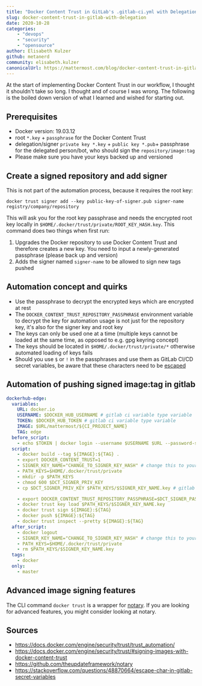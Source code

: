 ```yaml
---
title: "Docker Content Trust in GitLab's .gitlab-ci.yml with Delegation"
slug: docker-content-trust-in-gitlab-with-delegation
date: 2020-10-28
categories:
    - "devops"
    - "security"
    - "opensource"
author: Elisabeth Kulzer
github: metanerd
community: elisabeth.kulzer
canonicalUrl: https://mattermost.com/blog/docker-content-trust-in-gitlab-with-delegation/
---
```


At the start of implementing Docker Content Trust in our workflow, I thought it shouldn't take so long.
I thought and of course I was wrong.
The following is the boiled down version of what I learned and wished for starting out.

## Prerequisites

- Docker version: 19.03.12
- root `*.key` + `passphrase` for the Docker Content Trust
- delegation/signer `private key *.key` + `public key *.pub`+ passphrase for the delegated person/bot, who should sign the `repository/image:tag`
- Please make sure you have your keys backed up and versioned

## Create a signed repository and add signer

This is not part of the automation process, because it requires the root key:
```
docker trust signer add --key public-key-of-signer.pub signer-name registry/company/repository
```
This will ask you for the root key passphrase and needs the encrypted root key locally in `$HOME/.docker/trust/private/ROOT_KEY_HASH.key`.
This command does two things when first run:
1. Upgrades the Docker repository to use Docker Content Trust and therefore creates a new key. You need to input a newly-generated passphrase (please back up and version)
1. Adds the signer named `signer-name` to be allowed to sign new tags pushed

## Automation concept and quirks

- Use the passphrase to decrypt the encrypted keys which are encrypted at rest
- The `DOCKER_CONTENT_TRUST_REPOSITORY_PASSPHRASE` environment variable to decrypt the key for automation usage is not just for the repository key, it's also for the signer key and root key
- The keys can only be used one at a time (multiple keys cannot be loaded at the same time, as opposed to e.g. gpg keyring concept)
- The keys should be located in `$HOME/.docker/trust/private/*` otherwise automated loading of keys fails
- Should you use `$` or `!` in the passphrases and use them as GitLab CI/CD secret variables, be aware that these characters need to be [escaped](https://stackoverflow.com/questions/48870664/escape-char-in-gitlab-secret-variables)

## Automation of pushing signed image:tag in gitlab

```yaml
dockerhub-edge:
  variables:
    URL: docker.io
    USERNAME: $DOCKER_HUB_USERNAME # gitlab ci variable type variable
    TOKEN: $DOCKER_HUB_TOKEN # gitlab ci variable type variable
    IMAGE: $URL/mattermost/${CI_PROJECT_NAME}
    TAG: edge
  before_script:
    - echo $TOKEN | docker login --username $USERNAME $URL --password-stdin
  script:
    - docker build --tag ${IMAGE}:${TAG} .
    - export DOCKER_CONTENT_TRUST=1
    - SIGNER_KEY_NAME="CHANGE_TO_SIGNER_KEY_HASH" # change this to your hash
    - PATH_KEYS=$HOME/.docker/trust/private
    - mkdir -p $PATH_KEYS
    - chmod 600 $DCT_SIGNER_PRIV_KEY
    - cp $DCT_SIGNER_PRIV_KEY $PATH_KEYS/$SIGNER_KEY_NAME.key # gitlab ci variable type file

    - export DOCKER_CONTENT_TRUST_REPOSITORY_PASSPHRASE=$DCT_SIGNER_PASS # gitlab ci variable type variable
    - docker trust key load $PATH_KEYS/$SIGNER_KEY_NAME.key
    - docker trust sign ${IMAGE}:${TAG}
    - docker push ${IMAGE}:${TAG}
    - docker trust inspect --pretty ${IMAGE}:${TAG}
  after_script:
    - docker logout
    - SIGNER_KEY_NAME="CHANGE_TO_SIGNER_KEY_HASH" # change this to your hash
    - PATH_KEYS=$HOME/.docker/trust/private
    - rm $PATH_KEYS/$SIGNER_KEY_NAME.key
  tags:
    - docker
  only:
    - master
```

## Advanced image signing features

The CLI command `docker trust` is a wrapper for [notary](https://github.com/theupdateframework/notary).
If you are looking for advanced features, you might consider looking at notary.

## Sources

- https://docs.docker.com/engine/security/trust/trust_automation/
- https://docs.docker.com/engine/security/trust/#signing-images-with-docker-content-trust
- https://github.com/theupdateframework/notary
- https://stackoverflow.com/questions/48870664/escape-char-in-gitlab-secret-variables
